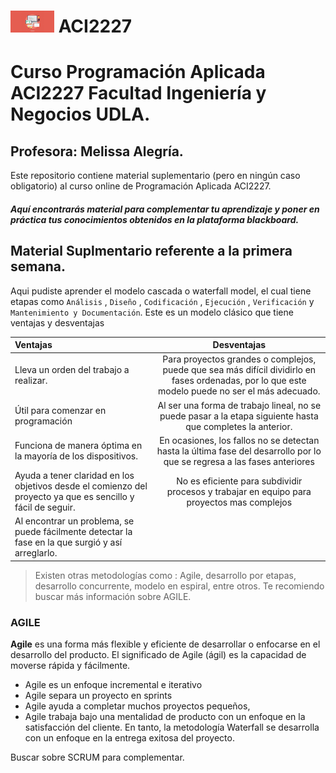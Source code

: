 # <img aling src="https://github.com/malegria01/ACI2227/blob/main/img/programacion.jpg" alt="drawing" width="70">  ACI2227  
 


# Curso Programación Aplicada ACI2227 Facultad Ingeniería y Negocios UDLA.

## Profesora: Melissa Alegría. 

Este repositorio contiene material suplementario (pero en ningún caso obligatorio) al curso online de Programación Aplicada ACI2227.
 
##### Aquí encontrarás material para complementar tu aprendizaje y poner en práctica tus conocimientos obtenidos en la plataforma blackboard.


## Material Suplmentario referente a la primera semana.

Aqui pudiste aprender el modelo cascada o waterfall model, el cual tiene etapas como ```Análisis``` , ```Diseño``` , ```Codificación``` , ```Ejecución``` , ```Verificación``` y ```Mantenimiento y Documentación```.
Este es un modelo clásico que tiene ventajas y desventajas

| Ventajas| Desventajas         
|:--------------------|:--------------------:|
| Lleva un orden del trabajo a realizar. |  Para proyectos grandes o complejos, puede que sea más difícil dividirlo en fases ordenadas, por lo que este modelo puede no ser el más adecuado.
| Útil para comenzar en programación | Al ser una forma de trabajo lineal, no  se puede pasar a la etapa siguiente hasta que completes la anterior.
| Funciona de manera óptima en la mayoría de los dispositivos. | En ocasiones, los fallos no se detectan hasta la última fase del desarrollo por lo que  se regresa a las fases anteriores
| Ayuda a tener claridad en los objetivos desde el comienzo del proyecto ya que es sencillo y fácil de seguir. | No es eficiente para subdividir procesos y trabajar en equipo para proyectos mas complejos
|Al encontrar un problema, se puede fácilmente detectar la fase en la que surgió y así arreglarlo.


> Existen otras metodologías como : 
Agile, desarrollo por etapas, desarrollo concurrente, modelo en espiral, entre otros. Te recomiendo buscar más información sobre AGILE.

### AGILE
**Agile** es una forma más flexible y eficiente de desarrollar o enfocarse en el desarrollo del producto. El significado de Agile (ágil) es la capacidad de moverse rápida y fácilmente.

* Agile es un enfoque incremental e iterativo
* Agile separa un proyecto en sprints
* Agile ayuda a completar muchos proyectos pequeños, 
* Agile trabaja bajo una mentalidad de producto con un enfoque en la satisfacción del cliente. En tanto, la metodología Waterfall se desarrolla con un enfoque en la entrega exitosa del proyecto.

Buscar sobre SCRUM para complementar.
